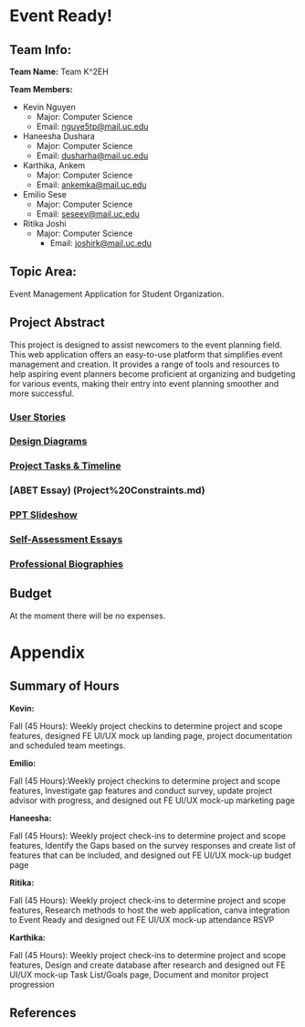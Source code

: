# Event Ready!

## Team Info: ##
**Team Name:** Team K^2EH

**Team Members:**
- Kevin Nguyen
	- Major: Computer Science
	- Email: nguye5tp@mail.uc.edu
- Haneesha Dushara
	- Major: Computer Science
	- Email: dusharha@mail.uc.edu
- Karthika, Ankem
	- Major: Computer Science
	- Email: ankemka@mail.uc.edu
- Emilio Sese
	- Major: Computer Science
	- Email: seseev@mail.uc.edu
- Ritika Joshi
 	- Major: Computer Science
        - Email: joshirk@mail.uc.edu
 
## Topic Area:
Event Management Application for Student Organization.

## Project Abstract 
This project is designed to assist newcomers to the event planning field. This web application offers an easy-to-use platform that simplifies event management and creation. It provides a range of tools and resources to help aspiring event planners become proficient at organizing and budgeting for various events, making their entry into event planning smoother and more successful.









### [User Stories](User_Stories.md)

### [Design Diagrams](Design%Diagram/Design%Diagram.md)

### [Project Tasks & Timeline](ProjectMilestone-Timeline-EffortMatrix.pdf)

### [ABET Essay) (Project%20Constraints.md)

### [PPT Slideshow](PPT%Slideshow.pptx)

### [Self-Assessment Essays](Team%Homework%Assignments)

### [Professional Biographies](Professional-Bios)

## Budget

At the moment there will be no expenses.

# Appendix

## Summary of Hours

**Kevin:**

Fall (45 Hours): Weekly project checkins to determine project and scope features, designed FE UI/UX mock up landing page, project documentation and scheduled team meetings. 

**Emilio:**

Fall (45 Hours):Weekly project checkins to determine project and scope features, Investigate gap features and conduct survey, update project advisor with progress, and designed out FE UI/UX mock-up marketing page 

**Haneesha:**

Fall (45 Hours): Weekly project check-ins to determine project and scope features, Identify the Gaps based on the survey responses and create list of features that can be included, and designed out FE UI/UX mock-up budget page 

**Ritika:** 

Fall (45 Hours): Weekly project check-ins to determine project and scope features, Research methods to host the web application, canva integration to Event Ready and designed out FE UI/UX mock-up attendance RSVP 

**Karthika:**

Fall (45 Hours): Weekly project check-ins to determine project and scope features, Design and create database after research and designed out FE UI/UX mock-up Task List/Goals page, Document and monitor project progression 



## References
